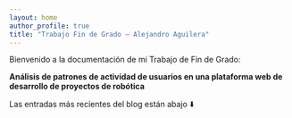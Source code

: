 ```yaml
---
layout: home
author_profile: true
title: "Trabajo Fin de Grado – Alejandro Aguilera"
---
```


Bienvenido a la documentación de mi Trabajo de Fin de Grado:

**Análisis de patrones de actividad de usuarios en una plataforma web de desarrollo de proyectos de robótica**

Las entradas más recientes del blog están abajo ⬇️


